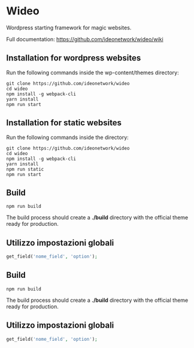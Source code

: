 # Wideo

Wordpress starting framework for magic websites.

Full documentation: <a href="https://github.com/ideonetwork/wideo/wiki">https://github.com/ideonetwork/wideo/wiki</a>

## Installation for wordpress websites

Run the following commands inside the wp-content/themes directory:

```shell
git clone https://github.com/ideonetwork/wideo
cd wideo
npm install -g webpack-cli
yarn install
npm run start
```

## Installation for static websites

Run the following commands inside the directory:

```shell
git clone https://github.com/ideonetwork/wideo
cd wideo
npm install -g webpack-cli
yarn install
npm run static
npm run start
```

## Build

```shell
npm run build
```

The build process should create a **./build** directory with the official theme ready for production.

## Utilizzo impostazioni globali

```php
get_field('nome_field', 'option');
```

## Build

```shell
npm run build
```

The build process should create a **./build** directory with the official theme ready for production.

## Utilizzo impostazioni globali

```php
get_field('nome_field', 'option');
```
